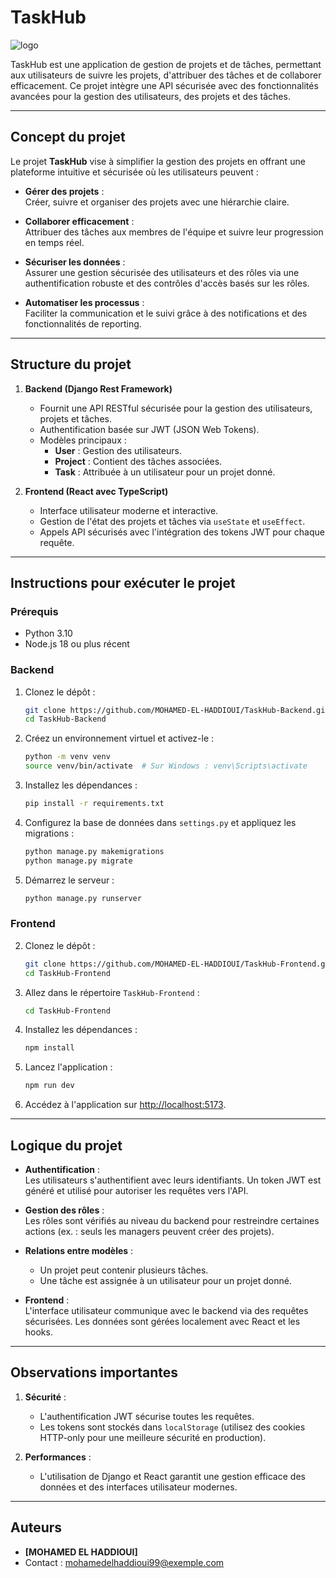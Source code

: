 # **TaskHub**
![logo](https://github.com/user-attachments/assets/cfd0f1e8-8f69-4ffc-b296-44c69a311754)


TaskHub est une application de gestion de projets et de tâches, permettant aux utilisateurs de suivre les projets, d'attribuer des tâches et de collaborer efficacement. Ce projet intègre une API sécurisée avec des fonctionnalités avancées pour la gestion des utilisateurs, des projets et des tâches.

---

## **Concept du projet**

Le projet **TaskHub** vise à simplifier la gestion des projets en offrant une plateforme intuitive et sécurisée où les utilisateurs peuvent :

- **Gérer des projets** :  
  Créer, suivre et organiser des projets avec une hiérarchie claire.

- **Collaborer efficacement** :  
  Attribuer des tâches aux membres de l'équipe et suivre leur progression en temps réel.

- **Sécuriser les données** :  
  Assurer une gestion sécurisée des utilisateurs et des rôles via une authentification robuste et des contrôles d'accès basés sur les rôles.

- **Automatiser les processus** :  
  Faciliter la communication et le suivi grâce à des notifications et des fonctionnalités de reporting.

---

## **Structure du projet**

1. **Backend (Django Rest Framework)**
    - Fournit une API RESTful sécurisée pour la gestion des utilisateurs, projets et tâches.
    - Authentification basée sur JWT (JSON Web Tokens).
    - Modèles principaux :
        - **User** : Gestion des utilisateurs.
        - **Project** : Contient des tâches associées.
        - **Task** : Attribuée à un utilisateur pour un projet donné.

2. **Frontend (React avec TypeScript)**
    - Interface utilisateur moderne et interactive.
    - Gestion de l'état des projets et tâches via `useState` et `useEffect`.
    - Appels API sécurisés avec l'intégration des tokens JWT pour chaque requête.

---

## **Instructions pour exécuter le projet**

### **Prérequis**
- Python 3.10
- Node.js 18 ou plus récent

### **Backend**
1. Clonez le dépôt :
   ```bash
   git clone https://github.com/MOHAMED-EL-HADDIOUI/TaskHub-Backend.git
   cd TaskHub-Backend
   ```

2. Créez un environnement virtuel et activez-le :
   ```bash
   python -m venv venv
   source venv/bin/activate  # Sur Windows : venv\Scripts\activate
   ```

3. Installez les dépendances :
   ```bash
   pip install -r requirements.txt
   ```

4. Configurez la base de données dans `settings.py` et appliquez les migrations :
   ```bash
   python manage.py makemigrations
   python manage.py migrate
   ```

5. Démarrez le serveur :
   ```bash
   python manage.py runserver
   ```

### **Frontend**
2. Clonez le dépôt :
   ```bash
   git clone https://github.com/MOHAMED-EL-HADDIOUI/TaskHub-Frontend.git
   cd TaskHub-Frontend
   ```
1. Allez dans le répertoire `TaskHub-Frontend` :
   ```bash
   cd TaskHub-Frontend
   ```

2. Installez les dépendances :
   ```bash
   npm install
   ```

3. Lancez l'application :
   ```bash
   npm run dev
   ```

4. Accédez à l'application sur [http://localhost:5173](http://localhost:5173).

---

## **Logique du projet**

- **Authentification** :  
  Les utilisateurs s'authentifient avec leurs identifiants. Un token JWT est généré et utilisé pour autoriser les requêtes vers l'API.

- **Gestion des rôles** :  
  Les rôles sont vérifiés au niveau du backend pour restreindre certaines actions (ex. : seuls les managers peuvent créer des projets).

- **Relations entre modèles** :
    - Un projet peut contenir plusieurs tâches.
    - Une tâche est assignée à un utilisateur pour un projet donné.

- **Frontend** :  
  L'interface utilisateur communique avec le backend via des requêtes sécurisées. Les données sont gérées localement avec React et les hooks.

---

## **Observations importantes**

1. **Sécurité** :
    - L'authentification JWT sécurise toutes les requêtes.
    - Les tokens sont stockés dans `localStorage` (utilisez des cookies HTTP-only pour une meilleure sécurité en production).

2. **Performances** :
    - L'utilisation de Django et React garantit une gestion efficace des données et des interfaces utilisateur modernes.
---

## **Auteurs**

- **[MOHAMED EL HADDIOUI]**
- Contact : [mohamedelhaddioui99@exemple.com](mailto:mohamedelhaddioui99@exemple.com)

